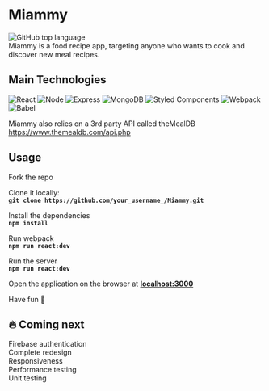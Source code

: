 # Miammy
![GitHub top language](https://img.shields.io/github/languages/top/amina197/Miammy)  
Miammy is a food recipe app, targeting anyone who wants to cook and discover new meal recipes.


## Main Technologies
![React](https://img.shields.io/badge/-React-61DAFB?logo=react&logoColor=white&style=for-the-badge)
![Node](https://img.shields.io/badge/-Node-9ACD32?logo=node.js&logoColor=white&style=for-the-badge)
![Express](https://img.shields.io/badge/-Express-DCDCDC?logo=express&logoColor=black&style=for-the-badge)
![MongoDB](https://img.shields.io/badge/-MongoDB-47A248?logo=mongodb&logoColor=white&style=for-the-badge)
![Styled Components](https://img.shields.io/badge/styled--components-DB7093?style=for-the-badge&logo=styled-components&logoColor=white)
![Webpack](https://img.shields.io/badge/-Webpack-8DD6F9?logo=webpack&logoColor=white&style=for-the-badge)
![Babel](https://img.shields.io/badge/Babel-F9DC3E?style=for-the-badge&logo=babel&logoColor=white)

Miammy also relies on a 3rd party API called theMealDB https://www.themealdb.com/api.php

## Usage
Fork the repo

Clone it locally:   
**```git clone https://github.com/your_username_/Miammy.git```**

Install the dependencies  
**```npm install```**

Run webpack   
**```npm run react:dev```**

Run the server  
**```npm run react:dev```**

Open the application on the browser at **[localhost:3000](http://localhost:3000/)**

Have fun 🤩


## 🔥 Coming next
Firebase authentication  
Complete redesign  
Responsiveness  
Performance testing  
Unit testing

